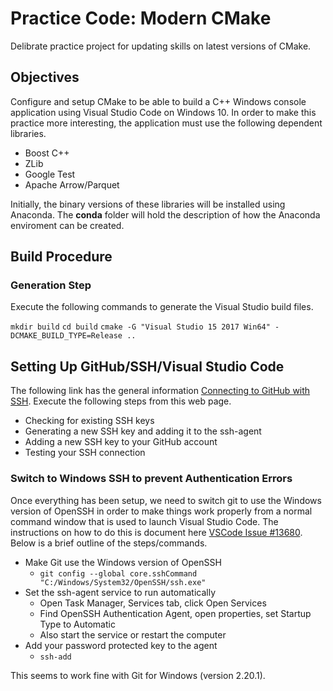 # Practice Code: Modern CMake
Delibrate practice project for updating skills on latest versions of CMake.

## Objectives
Configure and setup CMake to be able to build a C++ Windows console application using
Visual Studio Code on Windows 10.  In order to make this practice more interesting, the 
application must use the following dependent libraries.

- Boost C++
- ZLib
- Google Test
- Apache Arrow/Parquet

Initially, the binary versions of these libraries will be installed using Anaconda.  The
**conda** folder will hold the description of how the Anaconda enviroment can be created.

## Build Procedure
### Generation Step
Execute the following commands to generate the Visual Studio build files.

```mkdir build```
```cd build```
```cmake -G "Visual Studio 15 2017 Win64" -DCMAKE_BUILD_TYPE=Release ..```

## Setting Up GitHub/SSH/Visual Studio Code
The following link has the general information [Connecting to GitHub with SSH](https://help.github.com/articles/connecting-to-github-with-ssh/).  Execute the
following steps from this web page.
- Checking for existing SSH keys
- Generating a new SSH key and adding it to the ssh-agent
- Adding a new SSH key to your GitHub account
- Testing your SSH connection

### Switch to Windows SSH to prevent Authentication Errors
Once everything has been setup, we need to switch git to use the Windows version
of OpenSSH in order to make things work properly from a normal command window
that is used to launch Visual Studio Code.  The instructions on how to do this 
is document here [VSCode Issue #13680](https://github.com/Microsoft/vscode/issues/13680#issuecomment-414841885).  Below
is a brief outline of the steps/commands.

- Make Git use the Windows version of OpenSSH
  - ````git config --global core.sshCommand "C:/Windows/System32/OpenSSH/ssh.exe"````
- Set the ssh-agent service to run automatically
  - Open Task Manager, Services tab, click Open Services
  - Find OpenSSH Authentication Agent, open properties, set Startup Type to Automatic
  - Also start the service or restart the computer
- Add your password protected key to the agent
  - ````ssh-add````

This seems to work fine with Git for Windows (version 2.20.1).
